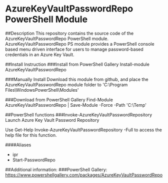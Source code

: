 # AzureKeyVaultPasswordRepo PowerShell Module
##Description
This repository contains the source code of the AzureKeyVaultPasswordRepo PowerShell module. AzureKeyVaultPasswordRepo PS module provides a PowerShell console based menu driven interface for users to manage password-based credentials in an Azure Key Vault.

##Install Instruction
###Install from PowerShell Gallery
Install-module AzureKeyVaultPasswordRepo

###Manually Install
Download this module from github, and place the AzureKeyVaultPasswordRepo module folder to 'C:\Program Files\WindowsPowerShell\Modules'

###Download from PowerShell Gallery
Find-Module AzureKeyVaultPasswordRepo | Save-Module -Force -Path 'C:\Temp'

##PowerShell functions
###Invoke-AzureKeyVaultPasswordRepository
Launch Azure Key Vault Password Repository

Use Get-Help Invoke-AzureKeyVaultPasswordRepository -Full to access the help file for this function.

####Aliases
* ipr
* Start-PasswordRepo

##Additional information:
###PowerShell Gallery:
https://www.powershellgallery.com/packages/AzureKeyVaultPasswordRepo
